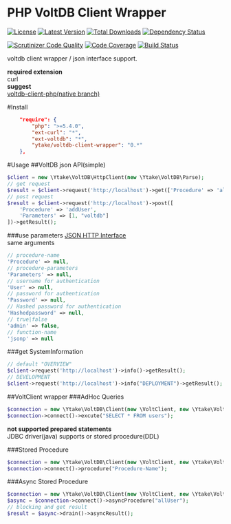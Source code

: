 PHP VoltDB Client Wrapper
=========================
[![License](http://img.shields.io/packagist/l/ytake/voltdb-client-wrapper.svg?style=flat)](https://packagist.org/packages/ytake/voltdb-client-wrapper)
[![Latest Version](http://img.shields.io/packagist/v/ytake/voltdb-client-wrapper.svg?style=flat)](https://packagist.org/packages/ytake/voltdb-client-wrapper)
[![Total Downloads](http://img.shields.io/packagist/dt/ytake/voltdb-client-wrapper.svg?style=flat)](https://packagist.org/packages/ytake/voltdb-client-wrapper)
[![Dependency Status](https://www.versioneye.com/user/projects/541d94a53a1a2cd567000171/badge.svg?style=flat)](https://www.versioneye.com/user/projects/541d94a53a1a2cd567000171)

[![Scrutinizer Code Quality](http://img.shields.io/scrutinizer/g/ytake/VoltDB.PHPClientWrapper.svg?style=flat)](https://scrutinizer-ci.com/g/ytake/VoltDB.PHPClientWrapper/?branch=master)
[![Code Coverage](http://img.shields.io/scrutinizer/coverage/g/ytake/VoltDB.PHPClientWrapper/master.svg?style=flat)](https://scrutinizer-ci.com/g/ytake/VoltDB.PHPClientWrapper/?branch=master)
[![Build Status](https://scrutinizer-ci.com/g/ytake/VoltDB.PHPClientWrapper/badges/build.png?b=master)](https://scrutinizer-ci.com/g/ytake/VoltDB.PHPClientWrapper/build-status/master)

voltdb client wrapper / json interface support.

**required extension**  
curl  
**suggest**  
[voltdb-client-php(native branch)](https://github.com/VoltDB/voltdb-client-php/tree/native)

#Install
```json
    "require": {
        "php": ">=5.4.0",
        "ext-curl": "*",
        "ext-voltdb": "*",
        "ytake/voltdb-client-wrapper": "0.*"
    },
```

#Usage
##VoltDB json API(simple)
```php
$client = new \Ytake\VoltDB\HttpClient(new \Ytake\VoltDB\Parse);
// get request
$result = $client->request('http://localhost')->get(['Procedure' => 'allUser'])->getResult();
// post request
$result = $client->request('http://localhost')->post([
    'Procedure' => 'addUser',
    'Parameters' => [1, "voltdb"]
])->getResult();
```
###use parameters
[JSON HTTP Interface](http://voltdb.com/docs/UsingVoltDB/ProgLangJson.php)  
same arguments
```php
// procedure-name
'Procedure' => null,
// procedure-parameters
'Parameters' => null,
// username for authentication
'User' => null,
// password for authentication
'Password' => null,
// Hashed password for authentication
'Hashedpassword' => null,
// true|false
'admin' => false,
// function-name
'jsonp' => null
```

###get SystemInformation
```php
// default "OVERVIEW"
$client->request('http://localhost')->info()->getResult();
// DEVELOPMENT
$client->request('http://localhost')->info("DEPLOYMENT")->getResult();
```

##VoltClient wrapper
###AdHoc Queries
```php
$connection = new \Ytake\VoltDB\Client(new \VoltClient, new \Ytake\VoltDB\Parse);
$connection->connect()->excute("SELECT * FROM users");
```
**not supported prepared statements**  
JDBC driver(java) supports or stored procedure(DDL)

###Stored Procedure
```php
$connection = new \Ytake\VoltDB\Client(new \VoltClient, new \Ytake\VoltDB\Parse);
$connection->connect()->procedure("Procedure-Name");
```

###Async Stored Procedure
```php
$connection = new \Ytake\VoltDB\Client(new \VoltClient, new \Ytake\VoltDB\Parse);
$async = $connection->connect()->asyncProcedure("allUser");
// blocking and get result
$result = $async->drain()->asyncResult();
```
